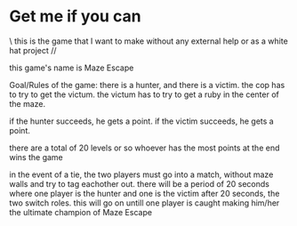 # Get me if you can
\\ this is the game that I want to make without any external help or as a white hat project //

this game's name is Maze Escape

Goal/Rules of the game:
there is a hunter, and there is a victim.
the cop has to try to get the victum.
the victum has to try to get a ruby in the center of the maze.

if the hunter succeeds, he gets a point.
if the victim succeeds, he gets a point.

there are a total of 20 levels or so
whoever has the most points at the end wins the game

in the event of a tie, the two players must go into a match, without maze walls and try to tag eachother out.
there will be a period of 20 seconds where one player is the hunter and one is the victim after 20 seconds, the two switch roles.
this will go on untill one player is caught making him/her the ultimate champion of Maze Escape
